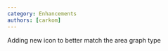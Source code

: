 ```yaml
---
category: Enhancements
authors: [carkom]
---
```


Adding new icon to better match the area graph type
